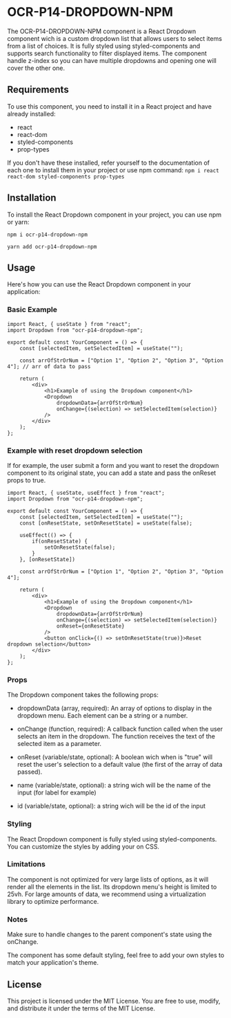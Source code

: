 # OCR-P14-DROPDOWN-NPM

The OCR-P14-DROPDOWN-NPM component is a React Dropdown component wich is a custom dropdown list that allows users to select items from a list of choices. It is fully styled using styled-components and supports search functionality to filter displayed items.
The component handle z-index so you can have multiple dropdowns and opening one will cover the other one.

## Requirements

To use this component, you need to install it in a React project and have already installed:

- react
- react-dom
- styled-components
- prop-types

If you don't have these installed, refer yourself to the documentation of each one to install them in your project or use npm command:
`npm i react react-dom styled-components prop-types`

## Installation

To install the React Dropdown component in your project, you can use npm or yarn:

`npm i ocr-p14-dropdown-npm`

`yarn add ocr-p14-dropdown-npm`

## Usage

Here's how you can use the React Dropdown component in your application:

### Basic Example

```
import React, { useState } from "react";
import Dropdown from "ocr-p14-dropdown-npm";

export default const YourComponent = () => {
    const [selectedItem, setSelectedItem] = useState("");

    const arrOfStrOrNum = ["Option 1", "Option 2", "Option 3", "Option 4"]; // arr of data to pass

    return (
        <div>
            <h1>Example of using the Dropdown component</h1>
            <Dropdown
                dropdownData={arrOfStrOrNum}
                onChange={(selection) => setSelectedItem(selection)}
            />
        </div>
    );
};
```

### Example with reset dropdown selection

If for example, the user submit a form and you want to reset the dropdown component to its original state, you can add a state and pass the onReset props to true.

```
import React, { useState, useEffect } from "react";
import Dropdown from "ocr-p14-dropdown-npm";

export default const YourComponent = () => {
    const [selectedItem, setSelectedItem] = useState("");
    const [onResetState, setOnResetState] = useState(false);

    useEffect(() => {
        if(onResetState) {
            setOnResetState(false);
        }
    }, [onResetState])

    const arrOfStrOrNum = ["Option 1", "Option 2", "Option 3", "Option 4"];

    return (
        <div>
            <h1>Example of using the Dropdown component</h1>
            <Dropdown
                dropdownData={arrOfStrOrNum}
                onChange={(selection) => setSelectedItem(selection)}
                onReset={onResetState}
            />
            <button onClick={() => setOnResetState(true)}>Reset dropdown selection</button>
        </div>
    );
};
```

### Props

The Dropdown component takes the following props:

- dropdownData (array, required): An array of options to display in the dropdown menu. Each element can be a string or a number.

- onChange (function, required): A callback function called when the user selects an item in the dropdown. The function receives the text of the selected item as a parameter.

- onReset (variable/state, optional): A boolean wich when is "true" will reset the user's selection to a default value (the first of the array of data passed).

- name (variable/state, optional): a string wich will be the name of the input (for label for example)

- id (variable/state, optional): a string wich will be the id of the input

### Styling

The React Dropdown component is fully styled using styled-components. You can customize the styles by adding your on CSS.

### Limitations

The component is not optimized for very large lists of options, as it will render all the elements in the list. Its dropdown menu's height is limited to 25vh. For large amounts of data, we recommend using a virtualization library to optimize performance.

### Notes

Make sure to handle changes to the parent component's state using the onChange.

The component has some default styling, feel free to add your own styles to match your application's theme.

## License

This project is licensed under the MIT License. You are free to use, modify, and distribute it under the terms of the MIT License.

